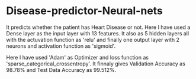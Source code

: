 # Disease-predictor-Neural-nets
It predicts whether the patient has Heart Disease or not.
Here I have used a Dense layer as the input layer with 13 features.
It also as 5 hidden layers all with the actuvation function as 'relu' and finally one output layer with 2 neurons and activation function as 'sigmoid'.

Here I have used 'Adam' as Optimizer and loss function as 'sparse_categorical_crossentropy'.
It finnaly gives Validation Accuracy as 98.78% and Test Data Accuracy as 99.512%.
